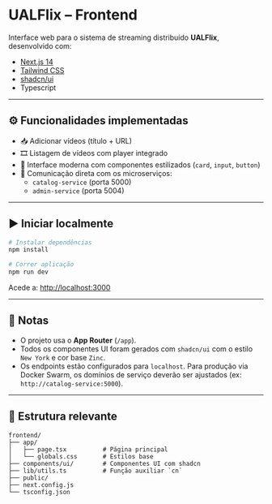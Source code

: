 # UALFlix – Frontend

Interface web para o sistema de streaming distribuído **UALFlix**, desenvolvido com:

- [Next.js 14](https://nextjs.org/)
- [Tailwind CSS](https://tailwindcss.com/)
- [shadcn/ui](https://ui.shadcn.com/)
- Typescript

---

## ⚙️ Funcionalidades implementadas

- 📥 Adicionar vídeos (título + URL)
- 🎞️ Listagem de vídeos com player integrado
- 💅 Interface moderna com componentes estilizados (`card`, `input`, `button`)
- 🔄 Comunicação direta com os microserviços:
  - `catalog-service` (porta 5000)
  - `admin-service` (porta 5004)

---

## ▶️ Iniciar localmente

```bash
# Instalar dependências
npm install

# Correr aplicação
npm run dev
```

Acede a: [http://localhost:3000](http://localhost:3000)

---

## 📝 Notas

- O projeto usa o **App Router** (`/app`).
- Todos os componentes UI foram gerados com `shadcn/ui` com o estilo `New York` e cor base `Zinc`.
- Os endpoints estão configurados para `localhost`. Para produção via Docker Swarm, os domínios de serviço deverão ser ajustados (ex: `http://catalog-service:5000`).

---

## 📁 Estrutura relevante

```
frontend/
├── app/
│   ├── page.tsx          # Página principal
│   └── globals.css       # Estilos base
├── components/ui/        # Componentes UI com shadcn
├── lib/utils.ts          # Função auxiliar `cn`
├── public/
├── next.config.js
└── tsconfig.json
```
